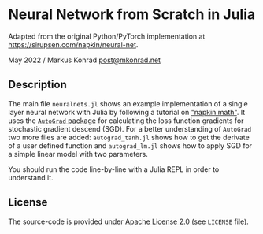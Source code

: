 # Neural Network from Scratch in Julia

Adapted from the original Python/PyTorch implementation at https://sirupsen.com/napkin/neural-net.

May 2022 / Markus Konrad <post@mkonrad.net>

## Description

The main file `neuralnets.jl` shows an example implementation of a single layer neural network with Julia by following a tutorial on ["napkin math"](https://sirupsen.com/napkin/neural-net). It uses the [`AutoGrad` package](https://juliapackages.com/p/autograd) for calculating the loss function gradients for stochastic gradient descend (SGD). For a better understanding of `AutoGrad` two more files are added: `autograd_tanh.jl` shows how to get the derivate of a user defined function and `autograd_lm.jl` shows how to apply SGD for a simple linear model with two parameters.

You should run the code line-by-line with a Julia REPL in order to understand it.

## License

The source-code is provided under [Apache License 2.0](http://www.apache.org/licenses/LICENSE-2.0) (see `LICENSE` file).


